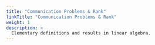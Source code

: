 ```yaml
---
title: "Communication Problems & Rank"
linkTitle: "Communication Problems & Rank"
weight: 1
description: >
  Elementary definitions and results in linear algebra.
---
```

